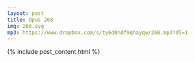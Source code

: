 ```yaml
---
layout: post
title: Opus 268
img: 268.svg
mp3: https://www.dropbox.com/s/ty6d0ndf9qhayqw/268.mp3?dl=1
---
```


{% include post_content.html %}

